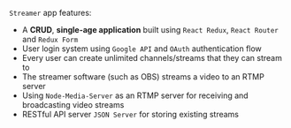 
`Streamer` app features:


*	A **CRUD**, **single-age application** built using `React Redux`, `React Router` and `Redux Form`
*	User login system using `Google API` and `OAuth` authentication flow
*	Every user can create unlimited channels/streams that they can stream to
*	The streamer software (such as OBS) streams a video to an RTMP server
*	Using `Node-Media-Server` as an RTMP server for receiving and broadcasting video streams
*	RESTful API server `JSON Server` for storing existing streams



